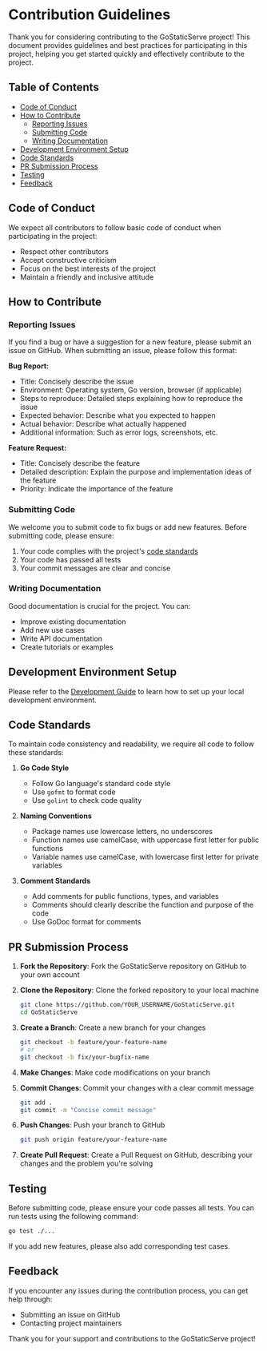# Contribution Guidelines

Thank you for considering contributing to the GoStaticServe project! This document provides guidelines and best practices for participating in this project, helping you get started quickly and effectively contribute to the project.

## Table of Contents

- [Code of Conduct](#code-of-conduct)
- [How to Contribute](#how-to-contribute)
  - [Reporting Issues](#reporting-issues)
  - [Submitting Code](#submitting-code)
  - [Writing Documentation](#writing-documentation)
- [Development Environment Setup](#development-environment-setup)
- [Code Standards](#code-standards)
- [PR Submission Process](#pr-submission-process)
- [Testing](#testing)
- [Feedback](#feedback)

## Code of Conduct

We expect all contributors to follow basic code of conduct when participating in the project:

- Respect other contributors
- Accept constructive criticism
- Focus on the best interests of the project
- Maintain a friendly and inclusive attitude

## How to Contribute

### Reporting Issues

If you find a bug or have a suggestion for a new feature, please submit an issue on GitHub. When submitting an issue, please follow this format:

**Bug Report:**
- Title: Concisely describe the issue
- Environment: Operating system, Go version, browser (if applicable)
- Steps to reproduce: Detailed steps explaining how to reproduce the issue
- Expected behavior: Describe what you expected to happen
- Actual behavior: Describe what actually happened
- Additional information: Such as error logs, screenshots, etc.

**Feature Request:**
- Title: Concisely describe the feature
- Detailed description: Explain the purpose and implementation ideas of the feature
- Priority: Indicate the importance of the feature

### Submitting Code

We welcome you to submit code to fix bugs or add new features. Before submitting code, please ensure:

1. Your code complies with the project's [code standards](#code-standards)
2. Your code has passed all tests
3. Your commit messages are clear and concise

### Writing Documentation

Good documentation is crucial for the project. You can:

- Improve existing documentation
- Add new use cases
- Write API documentation
- Create tutorials or examples

## Development Environment Setup

Please refer to the [Development Guide](doc/development.md) to learn how to set up your local development environment.

## Code Standards

To maintain code consistency and readability, we require all code to follow these standards:

1. **Go Code Style**
   - Follow Go language's standard code style
   - Use `gofmt` to format code
   - Use `golint` to check code quality

2. **Naming Conventions**
   - Package names use lowercase letters, no underscores
   - Function names use camelCase, with uppercase first letter for public functions
   - Variable names use camelCase, with lowercase first letter for private variables

3. **Comment Standards**
   - Add comments for public functions, types, and variables
   - Comments should clearly describe the function and purpose of the code
   - Use GoDoc format for comments

## PR Submission Process

1. **Fork the Repository**: Fork the GoStaticServe repository on GitHub to your own account

2. **Clone the Repository**: Clone the forked repository to your local machine

   ```bash
   git clone https://github.com/YOUR_USERNAME/GoStaticServe.git
   cd GoStaticServe
   ```

3. **Create a Branch**: Create a new branch for your changes

   ```bash
   git checkout -b feature/your-feature-name
   # or
   git checkout -b fix/your-bugfix-name
   ```

4. **Make Changes**: Make code modifications on your branch

5. **Commit Changes**: Commit your changes with a clear commit message

   ```bash
   git add .
   git commit -m "Concise commit message"
   ```

6. **Push Changes**: Push your branch to GitHub

   ```bash
   git push origin feature/your-feature-name
   ```

7. **Create Pull Request**: Create a Pull Request on GitHub, describing your changes and the problem you're solving

## Testing

Before submitting code, please ensure your code passes all tests. You can run tests using the following command:

```bash
go test ./...
```

If you add new features, please also add corresponding test cases.

## Feedback

If you encounter any issues during the contribution process, you can get help through:

- Submitting an issue on GitHub
- Contacting project maintainers

Thank you for your support and contributions to the GoStaticServe project!